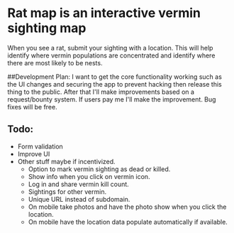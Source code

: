 # Rat map is an interactive vermin sighting map
When you see a rat, submit your sighting with a location.  This will help identify where vermin populations are concentrated and identify where there are most likely to be nests.

##Development Plan:
I want to get the core functionality working such as the UI changes and securing the app to prevent hacking then release this thing to the public.  After that I'll make improvements based on a request/bounty system.  If users pay me I'll make the improvement.  Bug fixes will be free.

## Todo:
* Form validation
* Improve UI
* Other stuff maybe if incentivized.
  * Option to mark vermin sighting as dead or killed.
  * Show info when you click on vermin icon.
  * Log in and share vermin kill count.
  * Sightings for other vermin.
  * Unique URL instead of subdomain.
  * On mobile take photos and have the photo show when you click the location.
  * On mobile have the location data populate automatically if available.
